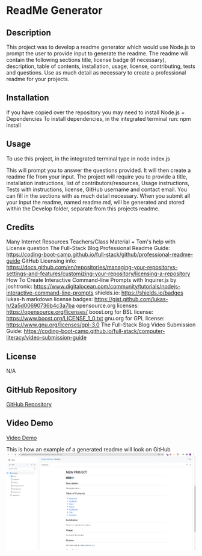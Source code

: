 # ReadMe Generator

## Description
This project was to develop a readme generator which would use Node.js to prompt the user to provide input to generate the readme. The readme will contain the following sections title, license badge (if necessary), description, table of contents, installation, usage, license, contributing, tests and questions. Use as much detail as necessary to create a professional readme for your projects.

## Installation
If you have copied over the repository you may need to install Node.js + Dependencies
To install dependencies, in the integrated terminal run:
npm install

## Usage
To use this project, in the integrated terminal type in 
node index.js 

This will prompt you to answer the questions provided. It will then create a readme file from your input. The project will require you to provide a title, installation instructions, list of contributors/resources, Usage instructions, Tests with instructions, license, GitHub username and contact email. You can fill in the sections with as much detail necessary. When you submit all your input the readme, named readme.md, will be generated and stored within the Develop folder, separate from this projects readme.

## Credits
Many Internet Resources 
Teachers/Class Material + Tom's help with License question
The Full-Stack Blog Professional Readme Guide: https://coding-boot-camp.github.io/full-stack/github/professional-readme-guide
GitHub Licensing info: https://docs.github.com/en/repositories/managing-your-repositorys-settings-and-features/customizing-your-repository/licensing-a-repository
How To Create Interactive Command-line Prompts with Inquirer.js by joshtronic: https://www.digitalocean.com/community/tutorials/nodejs-interactive-command-line-prompts
shields.io: https://shields.io/badges
lukas-h markdown license badges: https://gist.github.com/lukas-h/2a5d00690736b4c3a7ba
opensource.org licenses: https://opensource.org/licenses/
boost.org for BSL license: https://www.boost.org/LICENSE_1_0.txt
gnu.org for GPL license: https://www.gnu.org/licenses/gpl-3.0
The Full-Stack Blog Video Submission Guide: https://coding-boot-camp.github.io/full-stack/computer-literacy/video-submission-guide

## License
N/A

## GitHub Repository

[GitHub Repository](https://github.com/HarryP-GitHub/Readme-Generator)

## Video Demo

[Video Demo](https://drive.google.com/file/d/1uE5cN_87KnsE4Uwm7Q7rEuKxW4ENeKsJ/view)

This is how an example of a generated readme will look on GitHub
![Generated Readme](./Develop/assets/images/ReadmeGitHub.png)
